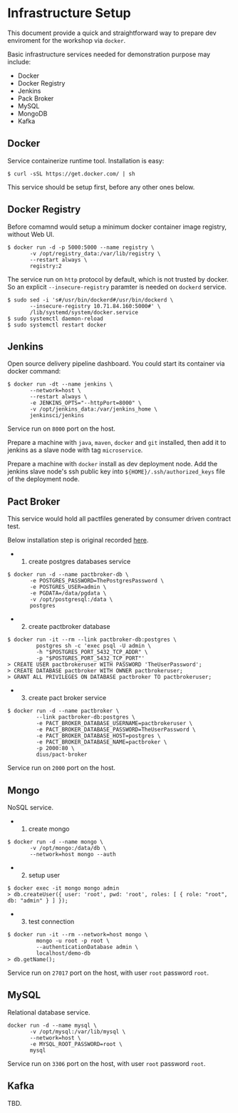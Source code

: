 # Infrastructure Setup

This document provide a quick and straightforward way to prepare dev enviroment for the workshop via `docker`.

Basic infrastructure services needed for demonstration purpose may include:

- Docker
- Docker Registry
- Jenkins
- Pack Broker
- MySQL
- MongoDB
- Kafka

## Docker

Service containerize runtime tool. Installation is easy:

```
$ curl -sSL https://get.docker.com/ | sh
```

This service should be setup first, before any other ones below.

## Docker Registry

Before comamnd would setup a minimum docker container image registry, without Web UI.

```
$ docker run -d -p 5000:5000 --name registry \
       -v /opt/registry_data:/var/lib/registry \
       --restart always \
       registry:2
```

The service run on `http` protocol by default, which is not trusted by docker. So an explicit `--insecure-registry` paramter is needed on `dockerd` service.

```
$ sudo sed -i 's#/usr/bin/dockerd#/usr/bin/dockerd \
       --insecure-registry 10.71.84.160:5000#' \
       /lib/systemd/system/docker.service
$ sudo systemctl daemon-reload
$ sudo systemctl restart docker
```

## Jenkins

Open source delivery pipeline dashboard. You could start its container via docker command:

```
$ docker run -dt --name jenkins \
       --network=host \
       --restart always \
       -e JENKINS_OPTS="--httpPort=8000" \
       -v /opt/jenkins_data:/var/jenkins_home \
       jenkinsci/jenkins
```

Service run on `8000` port on the host.

Prepare a machine with `java`, `maven`, `docker` and `git` installed, then add it to jenkins as a slave node with tag `microservice`.

Prepare a machine with `docker` install as dev deployment node. Add the jenkins slave node's ssh public key into `${HOME}/.ssh/authorized_keys` file of the deployment node.

## Pact Broker

This service would hold all pactfiles generated by consumer driven contract test.

Below installation step is original recorded [here](https://github.com/DiUS/pact_broker-docker/blob/master/POSTGRESQL.md).

- 1. create postgres databases service

```
$ docker run -d --name pactbroker-db \
       -e POSTGRES_PASSWORD=ThePostgresPassword \
       -e POSTGRES_USER=admin \
       -e PGDATA=/data/pgdata \
       -v /opt/postgresql:/data \
       postgres
```

- 2. create pactbroker database

```
$ docker run -it --rm --link pactbroker-db:postgres \
         postgres sh -c 'exec psql -U admin \
         -h "$POSTGRES_PORT_5432_TCP_ADDR" \
         -p "$POSTGRES_PORT_5432_TCP_PORT"'
> CREATE USER pactbrokeruser WITH PASSWORD 'TheUserPassword';
> CREATE DATABASE pactbroker WITH OWNER pactbrokeruser;
> GRANT ALL PRIVILEGES ON DATABASE pactbroker TO pactbrokeruser;
```

- 3. create pact broker service

```
$ docker run -d --name pactbroker \
         --link pactbroker-db:postgres \
         -e PACT_BROKER_DATABASE_USERNAME=pactbrokeruser \
         -e PACT_BROKER_DATABASE_PASSWORD=TheUserPassword \
         -e PACT_BROKER_DATABASE_HOST=postgres \
         -e PACT_BROKER_DATABASE_NAME=pactbroker \
         -p 2000:80 \
         dius/pact-broker
```

Service run on `2000` port on the host.

## Mongo

NoSQL service.

- 1. create mongo

```
$ docker run -d --name mongo \
       -v /opt/mongo:/data/db \
       --network=host mongo --auth
```

- 2. setup user

```
$ docker exec -it mongo mongo admin
> db.createUser({ user: 'root', pwd: 'root', roles: [ { role: "root", db: "admin" } ] });
```

- 3. test connection

```
$ docker run -it --rm --network=host mongo \
         mongo -u root -p root \
         --authenticationDatabase admin \
         localhost/demo-db
> db.getName();
```

Service run on `27017` port on the host, with user `root` password `root`.

## MySQL

Relational database service.

```
docker run -d --name mysql \
       -v /opt/mysql:/var/lib/mysql \
       --network=host \
       -e MYSQL_ROOT_PASSWORD=root \
       mysql
```

Service run on `3306` port on the host, with user `root` password `root`.

## Kafka

TBD.
